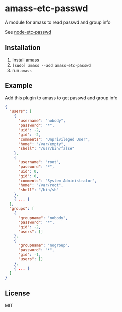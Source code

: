 amass-etc-passwd
================

A module for amass to read passwd and group info

See [node-etc-passwd](https://github.com/bahamas10/node-etc-passwd)

Installation
------------

1. Install [amass](https://github.com/bahamas10/node-amass)
2. `[sudo] amass --add amass-etc-passwd`
3. run `amass`

Example
-------

Add this plugin to amass to get passwd and group info

``` json
{
  "users": [
    {
      "username": "nobody",
      "password": "*",
      "uid": -2,
      "gid": -2,
      "comments": "Unprivileged User",
      "home": "/var/empty",
      "shell": "/usr/bin/false"
    },
    {
      "username": "root",
      "password": "*",
      "uid": 0,
      "gid": 0,
      "comments": "System Administrator",
      "home": "/var/root",
      "shell": "/bin/sh"
    },
    { ... }
  ],
  "groups": [
    {
      "groupname": "nobody",
      "password": "*",
      "gid": -2,
      "users": []
    },
    {
      "groupname": "nogroup",
      "password": "*",
      "gid": -1,
      "users": []
    },
    { ... }
  ]
}
```

License
-------

MIT
